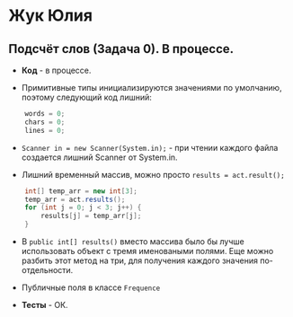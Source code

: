 # Жук Юлия

## Подсчёт слов (Задача 0). В процессе.

- **Код** - в процессе.

- Примитивные типы инициализируются значениями по умолчанию, поэтому следующий код лишний:
```Java
    words = 0;
	chars = 0;
	lines = 0;
```

- `Scanner in = new Scanner(System.in);` - при чтении каждого файла создается лишний Scanner от System.in.

- Лишний временный массив, можно просто `results = act.result();`
```Java
	int[] temp_arr = new int[3];
	temp_arr = act.results();
	for (int j = 0; j < 3; j++) {
		results[j] = temp_arr[j];
	}   
```

- В `public int[] results()` вместо массива было бы лучше использовать объект с тремя именоваными полями.
Еще можно разбить этот метод на три, для получения каждого значения по-отдельности.

- Публичные поля в классе `Frequence`

- **Тесты** - ОК.

